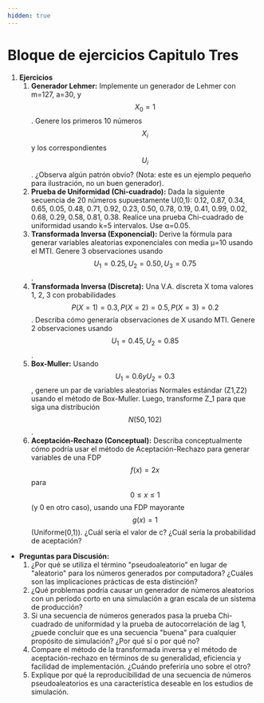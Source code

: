 ```yaml
---
hidden: true
---
```


# Bloque de ejercicios Capitulo Tres

1. **Ejercicios**
   1. **Generador Lehmer:** Implemente un generador de Lehmer con m=127, a=30, y $$X_0​=1$$. Genere los primeros 10 números $$X_i​$$ y los correspondientes $$U_i$$​. ¿Observa algún patrón obvio? (Nota: este es un ejemplo pequeño para ilustración, no un buen generador).
   2. **Prueba de Uniformidad (Chi-cuadrado):** Dada la siguiente secuencia de 20 números supuestamente U(0,1): 0.12, 0.87, 0.34, 0.65, 0.05, 0.48, 0.71, 0.92, 0.23, 0.50, 0.78, 0.19, 0.41, 0.99, 0.02, 0.68, 0.29, 0.58, 0.81, 0.38. Realice una prueba Chi-cuadrado de uniformidad usando k=5 intervalos. Use α=0.05.
   3. **Transformada Inversa (Exponencial):** Derive la fórmula para generar variables aleatorias exponenciales con media μ=10 usando el MTI. Genere 3 observaciones usando $$U_1​=0.25,U_2​=0.50,U_3​=0.75$$.
   4. **Transformada Inversa (Discreta):** Una V.A. discreta X toma valores 1, 2, 3 con probabilidades $$P(X=1)=0.3,P(X=2)=0.5,P(X=3)=0.2$$. Describa cómo generaría observaciones de X usando MTI. Genere 2 observaciones usando $$U_1​=0.45, U_2​=0.85$$.
   5. **Box-Muller:** Usando $$U_1​=0.6 y U_2​=0.3$$, genere un par de variables aleatorias Normales estándar (Z1​,Z2​) usando el método de Box-Muller. Luego, transforme Z\_1​ para que siga una distribución $$N(50,102)$$.
   6. **Aceptación-Rechazo (Conceptual):** Describa conceptualmente cómo podría usar el método de Aceptación-Rechazo para generar variables de una FDP $$f(x)=2x$$ para $$0≤x≤1$$ (y 0 en otro caso), usando una FDP mayorante $$g(x)=1$$ (Uniforme(0,1)). ¿Cuál sería el valor de c? ¿Cuál sería la probabilidad de aceptación?

* **Preguntas para Discusión:**
  1. ¿Por qué se utiliza el término "pseudoaleatorio" en lugar de "aleatorio" para los números generados por computadora? ¿Cuáles son las implicaciones prácticas de esta distinción?
  2. ¿Qué problemas podría causar un generador de números aleatorios con un período corto en una simulación a gran escala de un sistema de producción?
  3. Si una secuencia de números generados pasa la prueba Chi-cuadrado de uniformidad y la prueba de autocorrelación de lag 1, ¿puede concluir que es una secuencia "buena" para cualquier propósito de simulación? ¿Por qué sí o por qué no?
  4. Compare el método de la transformada inversa y el método de aceptación-rechazo en términos de su generalidad, eficiencia y facilidad de implementación. ¿Cuándo preferiría uno sobre el otro?
  5. Explique por qué la reproducibilidad de una secuencia de números pseudoaleatorios es una característica deseable en los estudios de simulación.
